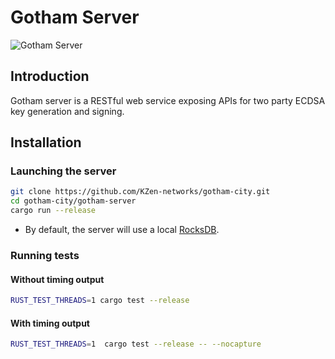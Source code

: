 # Gotham Server
![Gotham Server](../misc/server-icon.png)

## Introduction
Gotham server is a RESTful web service exposing APIs for two party ECDSA key generation and signing.

## Installation
### Launching the server
```bash
git clone https://github.com/KZen-networks/gotham-city.git
cd gotham-city/gotham-server
cargo run --release
```

* By default, the server will use a local [RocksDB](https://rocksdb.org/).<br> 


### Running tests
#### Without timing output
```bash
RUST_TEST_THREADS=1 cargo test --release
```

#### With timing output
```bash
RUST_TEST_THREADS=1  cargo test --release -- --nocapture
```
